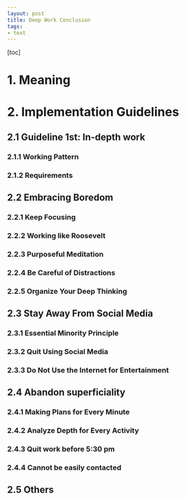 ```yaml
---
layout: post
title: Deep Work Conclusion
tags: 
- text
---
```


[toc]
# 1.  Meaning
# 2.  Implementation Guidelines
## 2.1  Guideline 1st: In-depth work
### 2.1.1  Working Pattern
### 2.1.2  Requirements
## 2.2  Embracing Boredom 
### 2.2.1  Keep Focusing
### 2.2.2	Working like Roosevelt
### 2.2.3	Purposeful Meditation
### 2.2.4	Be Careful of Distractions
### 2.2.5	Organize Your Deep Thinking
## 2.3  Stay Away From Social Media
### 2.3.1  Essential Minority Principle
### 2.3.2	Quit Using Social Media
### 2.3.3	Do Not Use the Internet for Entertainment
## 2.4  Abandon superficiality
### 2.4.1  Making Plans for Every Minute
### 2.4.2	Analyze Depth for Every Activity
### 2.4.3	Quit work before 5:30 pm
### 2.4.4	Cannot be easily contacted
## 2.5  Others


